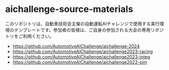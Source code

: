 # aichallenge-source-materials

このリポジトリは、自動車技術会主催の自動運転AIチャレンジで使用する実行環境のテンプレートです。参加者の皆様は、ご自身の参加される大会の専用リポジトリをご利用ください。

- <https://github.com/AutomotiveAIChallenge/aichallenge-2024>
- <https://github.com/AutomotiveAIChallenge/aichallenge2023-racing>
- <https://github.com/AutomotiveAIChallenge/aichallenge2023-integ>
- <https://github.com/AutomotiveAIChallenge/aichallenge2022-sim>
